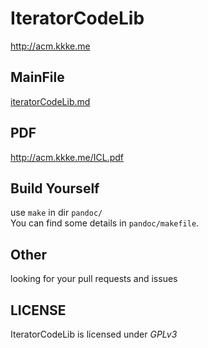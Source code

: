 # IteratorCodeLib

<http://acm.kkke.me>

## MainFile

[iteratorCodeLib.md](https://github.com/kkkeQAQ/IteratorCodeLib/blob/master/iteratorCodeLib.md)

## PDF

<http://acm.kkke.me/ICL.pdf>

## Build Yourself

use `make` in dir `pandoc/`  
You can find some details in `pandoc/makefile`.

## Other

looking for your pull requests and issues

## LICENSE

IteratorCodeLib is licensed under *GPLv3*
